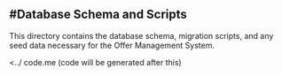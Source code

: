#Database Schema and Scripts
---------------------------------------

  This directory contains the database schema, migration scripts, and any seed data necessary for the Offer Management System.


<../ code.me (code will be generated after this)
 